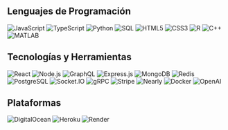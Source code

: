 ## Lenguajes de Programación

<p align="left">
  <img src="https://img.shields.io/badge/JavaScript-F7DF1E?style=for-the-badge&logo=javascript&logoColor=black" alt="JavaScript" />
  <img src="https://img.shields.io/badge/TypeScript-007ACC?style=for-the-badge&logo=typescript&logoColor=white" alt="TypeScript" />
  <img src="https://img.shields.io/badge/Python-3776AB?style=for-the-badge&logo=python&logoColor=white" alt="Python" />
  <img src="https://img.shields.io/badge/SQL-003B57?style=for-the-badge&logo=sqlite&logoColor=white" alt="SQL" />
  <img src="https://img.shields.io/badge/HTML5-E34F26?style=for-the-badge&logo=html5&logoColor=white" alt="HTML5" />
  <img src="https://img.shields.io/badge/CSS3-1572B6?style=for-the-badge&logo=css3&logoColor=white" alt="CSS3" />
  <img src="https://img.shields.io/badge/R-276DC3?style=for-the-badge&logo=r&logoColor=white" alt="R" />
  <img src="https://img.shields.io/badge/C++-00599C?style=for-the-badge&logo=c%2B%2B&logoColor=white" alt="C++" />
  <img src="https://img.shields.io/badge/MATLAB-0076A8?style=for-the-badge&logo=mathworks&logoColor=white" alt="MATLAB" />
</p>

## Tecnologías y Herramientas

<p align="left">
  <img src="https://img.shields.io/badge/React-20232A?style=for-the-badge&logo=react&logoColor=61DAFB" alt="React" />
  <img src="https://img.shields.io/badge/Node.js-339933?style=for-the-badge&logo=nodedotjs&logoColor=white" alt="Node.js" />
  <img src="https://img.shields.io/badge/GraphQL-E10098?style=for-the-badge&logo=graphql&logoColor=white" alt="GraphQL" />
  <img src="https://img.shields.io/badge/Express.js-404D59?style=for-the-badge" alt="Express.js" />
  <img src="https://img.shields.io/badge/MongoDB-4EA94B?style=for-the-badge&logo=mongodb&logoColor=white" alt="MongoDB" />
  <img src="https://img.shields.io/badge/Redis-DC382D?style=for-the-badge&logo=redis&logoColor=white" alt="Redis" />
  <img src="https://img.shields.io/badge/PostgreSQL-336791?style=for-the-badge&logo=postgresql&logoColor=white" alt="PostgreSQL" />
  <img src="https://img.shields.io/badge/Socket.IO-010101?style=for-the-badge&logo=socketdotio&logoColor=white" alt="Socket.IO" />
  <img src="https://img.shields.io/badge/gRPC-4B8BBE?style=for-the-badge&logo=grpc&logoColor=white" alt="gRPC" />
  <img src="https://img.shields.io/badge/Stripe-008CDD?style=for-the-badge&logo=stripe&logoColor=white" alt="Stripe" />
  <img src="https://img.shields.io/badge/Nearly-FF5722?style=for-the-badge&logo=Nearly&logoColor=white" alt="Nearly" />
  <img src="https://img.shields.io/badge/Docker-2496ED?style=for-the-badge&logo=docker&logoColor=white" alt="Docker" />
  <img src="https://img.shields.io/badge/OpenAI-412991?style=for-the-badge&logo=openai&logoColor=white" alt="OpenAI" />
  <!--
  <img src="https://img.shields.io/badge/Go-00ADD8?style=for-the-badge&logo=go&logoColor=white" alt="Go" />
  <img src="https://img.shields.io/badge/Matplotlib-007ACC?style=for-the-badge&logo=matplotlib&logoColor=white" alt="Matplotlib" />
  <img src="https://img.shields.io/badge/Numpy-013243?style=for-the-badge&logo=numpy&logoColor=white" alt="NumPy" />
  <img src="https://img.shields.io/badge/Pandas-150458?style=for-the-badge&logo=pandas&logoColor=white" alt="Pandas" />
  <img src="https://img.shields.io/badge/scikit--learn-F7931E?style=for-the-badge&logo=scikitlearn&logoColor=white" alt="Scikit-learn" />
  <img src="https://img.shields.io/badge/Tableau-E97627?style=for-the-badge&logo=tableau&logoColor=white" alt="Tableau" />
  <img src="https://img.shields.io/badge/Jupyter-F37626?style=for-the-badge&logo=jupyter&logoColor=white" alt="Jupyter" />
  <img src="https://img.shields.io/badge/Colab-F9AB00?style=for-the-badge&logo=googlecolab&logoColor=white" alt="Google Colab" />
  -->
</p>

## Plataformas

<p align="left">
  <img src="https://img.shields.io/badge/DigitalOcean-0080FF?style=for-the-badge&logo=digitalocean&logoColor=white" alt="DigitalOcean" />
  <img src="https://img.shields.io/badge/Heroku-430098?style=for-the-badge&logo=heroku&logoColor=white" alt="Heroku" />
  <img src="https://img.shields.io/badge/Render-46E3B7?style=for-the-badge&logo=render&logoColor=white" alt="Render" />
  <!--
  <img src="https://img.shields.io/badge/AWS-232F3E?style=for-the-badge&logo=amazonaws&logoColor=white" alt="AWS" />
  <img src="https://img.shields.io/badge/Azure-0078D4?style=for-the-badge&logo=microsoftazure&logoColor=white" alt="Azure" />
  <img src="https://img.shields.io/badge/Google%20Cloud-4285F4?style=for-the-badge&logo=googlecloud&logoColor=white" alt="Google Cloud" />
  -->
</p>

<!--
---

### 💼 Proyectos Destacados

1. **Deraby** 
   - **Descripción**: Sistema avanzado de comunicaciones lógicas basadas en etiquetas, permitiendo envíos y filtrados complejos.
   - **Innovación**: Diseñamos **Deravi**, un motor de base de datos a medida, y **LSQL** (Logical Set Query Language), un lenguaje de consulta personalizado para manipular y gestionar conjuntos de datos mediante operaciones lógicas.
   - **Impacto**: Simplificación en la gestión y comunicación en sistemas complejos mediante un enfoque basado en lógica de conjuntos.

2. **GPT Cooper** 
   - **Descripción**: Plataforma para crear y monetizar agentes de lenguaje natural, conectando bots a WhatsApp y permitiendo a los usuarios expandir su negocio.
   - **Sitio Web**: [gptcooper.com](https://gptcooper.com)
   - **Objetivo**: Facilitar la automatización de servicios mediante tecnología LLM, abriendo posibilidades de monetización a empresas y emprendedores.

3. **TARS: Agente de Viajes Interplanetario** | **NASA Space Challenge** 
   - **Reconocimiento**: Tercer lugar a nivel internacional en el Hackatón NASA Space Challenge.
   - **Descripción**: Agente de viajes interplanetario que proporciona información sobre viajes espaciales, cálculos orbitales y características de planetas.
   - **Tecnología**: Integración de datos científicos en tiempo real para cálculos precisos, proporcionando una experiencia educativa única.

4. **Saquen Plan** 
   - **Descripción**: Aplicación para facilitar la coordinación de eventos grupales, seleccionando automáticamente la mejor fecha y hora según la disponibilidad de los participantes.
   - **Logros**: Un video en Instagram se hizo viral, alcanzando casi medio millón de vistas y atrayendo a cerca de 2,000 usuarios en América Latina.
   - **Impacto**: Simplificación de la organización de eventos grupales, permitiendo una planificación rápida y eficiente.

---

### 🌱 Intereses Actuales

Explorando la **creación de lenguajes fromales** y la **arquitectura de sistemas** para expandir los límites de la gestión de datos y la comunicación. Apasionado por cómo el diseño lógico de software puede impulsar soluciones sostenibles y escalables.
